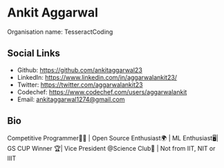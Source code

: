 # Ankit Aggarwal

Organisation name:
TesseractCoding 

## Social Links
- Github: https://github.com/ankitaggarwal23
- LinkedIn: https://www.linkedin.com/in/aggarwalankit23/
- Twitter: https://twitter.com/aggarwalankit23
- Codechef: https://www.codechef.com/users/aggarwalankit
- Email: ankitaggarwal1274@gmail.com

## Bio

Competitive Programmer👨‍💻 | Open Source Enthusiast🌍 | ML Enthusiast🖥| GS CUP Winner 🏆| Vice President @Science Club🔬 | Not from IIT, NIT or IIIT

